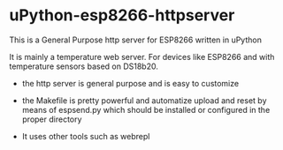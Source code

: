 # uPython-esp8266-httpserver

This is a General Purpose http server for ESP8266 written in uPython

It is mainly a temperature web server. For devices like ESP8266 and with temperature sensors based on DS18b20. 

- the http server is general purpose and is easy to customize

- the Makefile is pretty powerful and automatize upload and reset by means of espsend.py which should be installed or configured in the proper directory

- It uses other tools such as webrepl 

